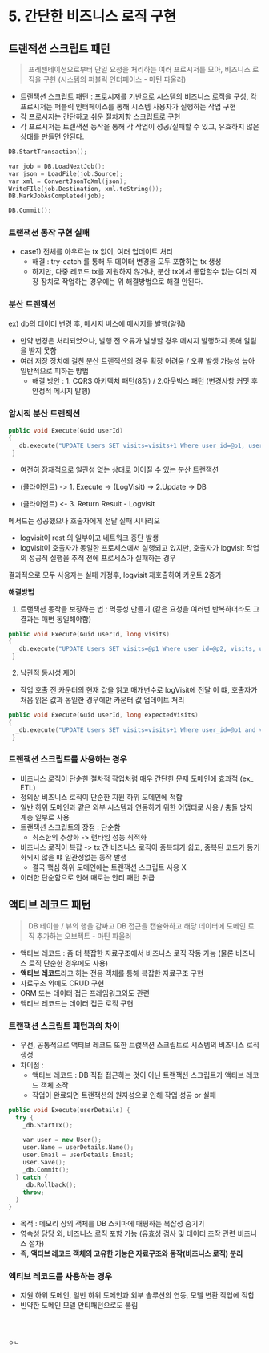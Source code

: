 # 5. 간단한 비즈니스 로직 구현 

## 트랜잭션 스크립트 패턴

> 프레젠테이션으로부터 단일 요청을 처리하는 여러 프로시저를 모아, 비즈니스 로직을 구현 (시스템의 퍼블릭 인터페이스 - 마틴 파울러) 

- 트랜잭션 스크립트 패턴 : 프로시저를 기반으로 시스템의 비즈니스 로직을 구성, 각 프로시저는 퍼블릭 인터페이스를 통해 시스템 사용자가 실행하는 작업 구현 
- 각 프로시저는 간단하고 쉬운 절차지향 스크립트로 구현 
- 각 프로시저는 트랜잭션 동작을 통해 각 작업이 성공/실패할 수 있고, 유효하지 않은 상태를 만들면 안된다. 


```c++
DB.StartTransaction();

var job = DB.LoadNextJob();
var json = LoadFile(job.Source);
var xml = ConvertJsonToXml(json);
WriteFIle(job.Destination, xml.toString());
DB.MarkJobAsCompleted(job);

DB.Commit();
```

### 트랜잭션 동작 구현 실패 
- case1) 전체를 아우르는 tx 없이, 여러 업데이트 처리 
  - 해결 : try-catch 를 통해 두 데이터 변경을 모두 포함하는 tx 생성 
  - 하지만, 다중 레코드 tx를 지원하지 않거나, 분산 tx에서 통합할수 없는 여러 저장 장치로 작업하는 경우에는 위 해결방법으로 해결 안된다. 
  
### 분산 트랜잭션
ex) db의 데이터 변경 후, 메시지 버스에 메시지를 발행(알림) 
- 만약 변경은 처리되었으나, 발행 전 오류가 발생할 경우 메시지 발행하지 못해 알림을 받지 못함 
- 여러 저장 장치에 걸친 분산 트랜잭션의 경우 확장 어려움 / 오류 발생 가능성 높아 일반적으로 피하는 방법
  - 해결 방안 : 1. CQRS 아키텍처 패턴(8장) / 2.아웃박스 패턴 (변경사항 커밋 후 안정적 메시지 발행) 

### 암시적 분산 트랜잭션 
```c++
public void Execute(Guid userId)
{
  _db.execute("UPDATE Users SET visits=visits+1 Where user_id=@p1, userID);
 }
 ```
 - 여전히 잠재적으로 일관성 없는 상태로 이어질 수 있는 분산 트랜잭션
 
- (클라이언트) -> 1. Execute -> (LogVisit) -> 2.Update -> DB 
- (클라이언트) <- 3. Return Result - Logvisit

메서드는 성공했으나 호출자에게 전달 실패 시나리오 
- logvisit이 rest 의 일부이고 네트워크 중단 발생
- logvisit이 호출자가 동일한 프로세스에서 실행되고 있지만, 호출자가 logvisit 작업의 성공적 실행을 추적 전에 프로세스가 실패하는 경우 

결과적으로 모두 사용자는 실패 가정후, logvisit 재호출하여 카운트 2증가 

**해결방법**
1. 트랜잭션 동작을 보장하는 법 : 멱등성 만들기 (같은 요청을 여러번 반복하더라도 그 결과는 매번 동일해야함) 

```c++
public void Execute(Guid userId, long visits)
{
  _db.execute("UPDATE Users SET visits=@p1 Where user_id=@p2, visits, userID);
 }
 ```
 
 2. 낙관적 동시성 제어 
 - 작업 호출 전 카운터의 현재 값을 읽고 매개변수로 logVisit에 전달 이 떄, 호출자가 처음 읽은 값과 동일한 경우에만 카운터 값 업데이트 처리 
```c++
public void Execute(Guid userId, long expectedVisits)
{
  _db.execute("UPDATE Users SET visits=visits+1 Where user_id=@p1 and visits = @p2, userID, visits);
 }
 ```
  
### 트랜잭션 스크립트를 사용하는 경우 
- 비즈니스 로직이 단순한 절차적 작업처럼 매우 간단한 문제 도메인에 효과적 (ex_ ETL) 
- 정의상 비즈니스 로직이 단순한 지원 하위 도메인에 적합
- 일반 하위 도메인과 같은 외부 시스템과 연동하기 위한 어댑터로 사용 / 충돌 방지 계층 일부로 사용 
- 트랜잭션 스크립트의 장점 : 단순함 
  - 최소한의 추상화 -> 런타임 성능 최적화 
- 비즈니스 로직이 복잡 -> tx 간 비즈니스 로직이 중복되기 쉽고, 중복된 코드가 동기화되지 않을 떄 일관성없는 동작 발생 
  - 결국 핵심 하위 도메인에는 트랜잭션 스크립트 사용 X 
- 이러한 단순함으로 인해 때로는 안티 패턴 취급 


## 액티브 레코드 패턴
> DB 테이블 / 뷰의 행을 감싸고 DB 접근을 캡슐화하고 해당 데이터에 도메인 로직 추가하는 오브젝트 - 마틴 파울러 

- 액티브 레코드 : 좀 더 복잡한 자료구조에서 비즈니스 로직 작동 가능 (물론 비즈니스 로직 단순한 경우에도 사용) 
- **액티브 레코드**라고 하는 전용 객체를 통해 복잡한 자료구조 구현 
- 자료구조 외에도 CRUD 구현 
- ORM 또는 데이터 접근 프레임워크와도 관련 
- 액티브 레코드는 데이터 접근 로직 구현 

### 트랜잭션 스크립트 패턴과의 차이 
- 우선, 공통적으로 액티브 레코드 또한 트랝잭션 스크립트로 시스템의 비즈니스 로직 생성
- 차이점 :
  - 액티브 레코드 :  DB 직접 접근하는 것이 아닌 트랜잭션 스크립트가 액티브 레코드 객체 조작 
  - 작업이 완료되면 트랜잭션의 원자성으로 인해 작업 성공 or 실패 
```c++
public void Execute(userDetails) {
  try {
    _db.StartTx();
    
    var user = new User();
    user.Name = userDetails.Name();
    user.Email = userDetails.Email;
    user.Save();
    _db.Commit();
  } catch {
    _db.Rollback();
    throw;
  }
}
```
- 목적 : 메모리 상의 객체를 DB 스키마에 매핑하는 복잡성 숨기기 
- 영속성 담당 외, 비즈니스 로직 포함 가능 (유효성 검사 및 데이터 조작 관련 비즈니스 절차) 
- 즉, **액티브 레코드 객체의 고유한 기능은 자료구조와 동작(비즈니스 로직) 분리**

### 액티브 레코드를 사용하는 경우 
- 지원 하위 도메인, 일반 하위 도메인과 외부 솔루션의 연동, 모델 변환 작업에 적합 
- 빈약한 도메인 모델 안티패턴으로도 불림 


```



ㅇㄴ
